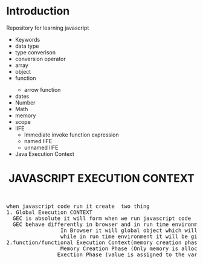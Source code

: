 <h1>Introduction</h1>

Repository for learning javascript

<ul type="square">
<li> Keywords </li>
<li> data type</li>
<li> type converison</li>
<li> conversion operator</li>
<li> array</li>
<li> object</li>
<li> function</li>
  <ul> 
    <li> arrow function</li>
  </ul>
<li>dates </li>
<li> Number</li>
<li> Math</li>
<li> memory</li>
<li> scope</li>
<li> IIFE
<ul>
<li>Immediate invoke function expression</li>
<li>named IIFE</li>
      <li>unnamed IIFE</li>
    </ul>

  </li> 
<li>Java Execution Context</li>

</ul>

<h1 style="text-align: center;">JAVASCRIPT EXECUTION CONTEXT</h1>
<pre><p>
when javascript code run it create  two thing 
1. Global Execution CONTEXT
  GEC is absolute it will form when we run javascript code 
  GEC behave differently in browser and in run time environment(node , bun , dino)
                 In Browser it will global object which will be refered by this keywords
                 while in run time environment it will be give empty object
2.function/functional Execution Context(memory creation phase , execution phase)
                 Memory Creation Phase (Only memory is allocated to the variable and function)
                Exection Phase (value is assigned to the variable )

</p>
</pre>
